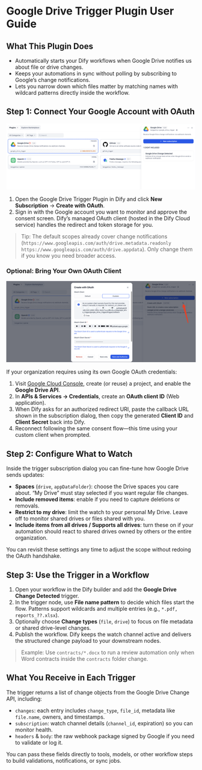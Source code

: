 # Google Drive Trigger Plugin User Guide

## What This Plugin Does

- Automatically starts your Dify workflows when Google Drive notifies us about file or drive changes.
- Keeps your automations in sync without polling by subscribing to Google’s change notifications.
- Lets you narrow down which files matter by matching names with wildcard patterns directly inside the workflow.

## Step 1: Connect Your Google Account with OAuth

![Google Drive Trigger Plugin](./_assets/94938e90f2484db2762e14f8960991f3.png)

1. Open the Google Drive Trigger Plugin in Dify and click **New Subscription** → **Create with OAuth**.
2. Sign in with the Google account you want to monitor and approve the consent screen. Dify’s managed OAuth client (hosted in the Dify Cloud service) handles the redirect and token storage for you.

> Tip: The default scopes already cover change notifications (`https://www.googleapis.com/auth/drive.metadata.readonly https://www.googleapis.com/auth/drive.appdata`). Only change them if you know you need broader access.

### Optional: Bring Your Own OAuth Client

![Google Drive Trigger Plugin](./_assets/da494b82c5a2dd73db3709295fd7a383.png)

If your organization requires using its own Google OAuth credentials:

1. Visit [Google Cloud Console](https://console.cloud.google.com/), create (or reuse) a project, and enable the **Google Drive API**.
2. In **APIs & Services → Credentials**, create an **OAuth client ID** (Web application).
3. When Dify asks for an authorized redirect URI, paste the callback URL shown in the subscription dialog, then copy the generated **Client ID** and **Client Secret** back into Dify.
4. Reconnect following the same consent flow—this time using your custom client when prompted.

## Step 2: Configure What to Watch

Inside the trigger subscription dialog you can fine-tune how Google Drive sends updates:

- **Spaces** (`drive`, `appDataFolder`): choose the Drive spaces you care about. “My Drive” must stay selected if you want regular file changes.
- **Include removed items**: enable if you need to capture deletions or removals.
- **Restrict to my drive**: limit the watch to your personal My Drive. Leave off to monitor shared drives or files shared with you.
- **Include items from all drives / Supports all drives**: turn these on if your automation should react to shared drives owned by others or the entire organization.

You can revisit these settings any time to adjust the scope without redoing the OAuth handshake.

## Step 3: Use the Trigger in a Workflow

1. Open your workflow in the Dify builder and add the **Google Drive Change Detected** trigger.
2. In the trigger node, use **File name pattern** to decide which files start the flow. Patterns support wildcards and multiple entries (e.g., `*.pdf, reports_??.xlsx`).
3. Optionally choose **Change types** (`file`, `drive`) to focus on file metadata or shared drive-level changes.
4. Publish the workflow. Dify keeps the watch channel active and delivers the structured change payload to your downstream nodes.

> Example: Use `contracts/*.docx` to run a review automation only when Word contracts inside the `contracts` folder change.

## What You Receive in Each Trigger

The trigger returns a list of change objects from the Google Drive Change API, including:

- `changes`: each entry includes `change_type`, `file_id`, metadata like `file.name`, owners, and timestamps.
- `subscription`: watch channel details (`channel_id`, expiration) so you can monitor health.
- `headers` & `body`: the raw webhook package signed by Google if you need to validate or log it.

You can pass these fields directly to tools, models, or other workflow steps to build validations, notifications, or sync jobs.
